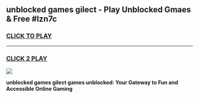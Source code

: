 
## unblocked games gilect - Play Unblocked Gmaes & Free #lzn7c
<h3>
<a href="https://premium.freeplayer.one?title=unblocked_games_gilect&ref=03M">CLICK TO PLAY</a></h3>
<hr>

<h3>
<a href="https://premium.freeplayer.one?title=unblocked_games_gilect&ref=03M">CLICK 2 PLAY</a>
  
</h3>

<a href="https://premium.freeplayer.one?title=unblocked_games_gilect&ref=03M"><img src="https://clearcache.store/games.png"></a>


**unblocked games gilect games unblocked: Your Gateway to Fun and Accessible Online Gaming**

